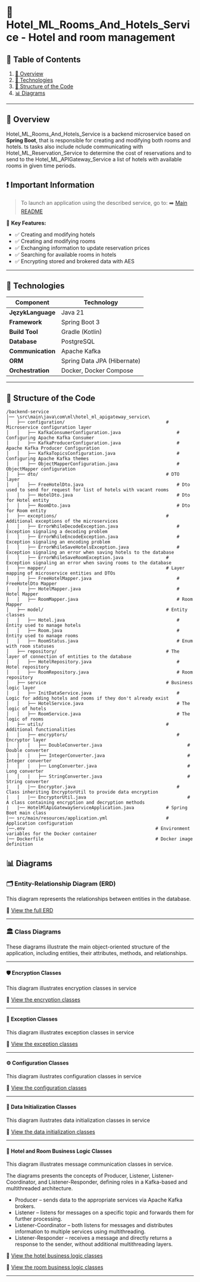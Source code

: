 # 🏨 Hotel_ML_Rooms_And_Hotels_Service - Hotel and room management

## 📖 Table of Contents
1. [📌 Overview](#-overview)
2. [🔧 Technologies](#-technologies)
3. [📂 Structure of the Code](#-structure-of-the-code)
4. [📊 Diagrams](#-diagrams)

---

## 📌 Overview
Hotel_ML_Rooms_And_Hotels_Service is a backend microservice based on **Spring Boot**, that is responsible for creating and modifying both rooms and hotels. ts tasks also include nclude communicating with Hotel_ML_Reservation_Service to determine the cost of reservations and to send to the Hotel_ML_APIGateway_Service a list of hotels with available rooms in given time periods.
## ❗ Important Information
> To launch an application using the described service, go to:
> ➡️ [Main README](https://github.com/NiczSpeed/HotelML?tab=readme-ov-file#%EF%B8%8F-how-to-run-the-entire-system)

📌 **Key Features:**
- ✅ Creating and modifying hotels
- ✅ Creating and modifying rooms
- ✅ Exchanging information to update reservation prices  
- ✅ Searching for available rooms in hotels 
- ✅ Encrypting stored and brokered data with AES
---

## 🔧 Technologies
| Component       | Technology |
|----------------|------------|
| **JęzykLanguage**  | Java 21 |
| **Framework**  | Spring Boot 3 |
| **Build Tool**  | Gradle (Kotlin) |
| **Database** | PostgreSQL |
| **Communication** | Apache Kafka |
| **ORM** | Spring Data JPA (Hibernate) |
| **Orchestration** | Docker, Docker Compose |

---

## 📂 Structure of the Code
```plaintext
/backend-service
│── \src\main\java\com\ml\hotel_ml_apigateway_service\
│   ├── configuration/                                      # Microservice configuration layer
│   │   ├── KafkaConsumerConfiguration.java                     # Configuring Apache Kafka Consumer
│   │   ├── KafkaProducerConfiguration.java                     # Apache Kafka Producer Configuration
│   │   ├── KafkaTopicsConfiguration.java                       # Configuring Apache Kafka themes
│   │   ├── ObjectMapperConfiguration.java                      # ObjectMapper configuration
│   ├── dto/                                                # DTO layer
│   │   ├── FreeHotelDto.java                                   # Dto used to send for request for list of hotels with vacant rooms
│   │   ├── HotelDto.java                                       # Dto for Hotel entity
│   │   ├── RoomDto.java                                        # Dto for Room entity
│   ├── exceptions/                                         # Additional exceptions of the microservices
│   │   ├── ErrorWhileDecodeException.java                      # Exception signaling a decoding problem
│   │   ├── ErrorWhileEncodeException.java                      # Exception signaling an encoding problem
│   │   ├── ErrorWhileSaveHotelsException.java                  # Exception signaling an error when saving hotels to the database
│   │   ├── ErrorWhileSaveRoomException.java                # Exception signaling an error when saving rooms to the database
│   ├── mapper/                                             # Layer mapping of microservice entities and DTOs
│   │   ├── FreeHotelMapper.java                                # FreeHotelDto Mapper
│   │   ├── HotelMapper.java                                    # Hotel Mapper
│   │   ├── RoomMapper.java                                     # Room Mapper
│   ├── model/                                              # Entity classes
│   │   ├── Hotel.java                                          # Entity used to manage hotels
│   │   ├── Room.java                                           # Entity used to manage rooms
│   │   ├── RoomStatus.java                                     # Enum with room statuses
│   ├── repository/                                         # The layer of connection of entities to the database
│   │   ├── HotelRepository.java                                # Hotel repository
│   │   ├── RoomRepository.java                                 # Room repository
│   ├── service                                             # Business logic layer
│   │   ├── InitDataService.java                                # Logic for adding hotels and rooms if they don't already exist
│   │   ├── HotelService.java                                   # The logic of hotels
│   │   ├── RoomService.java                                    # The logic of rooms
│   ├── utils/                                              # Additional functionalities 
│   │   ├── encryptors/                                         # Encryptor layer
│   │   |   ├── DoubleConverter.java                                # Double converter
│   │   |   ├── IntegerConverter.java                               # Integer converter
│   │   |   ├── LongConverter.java                                  # Long converter
│   │   |   ├── StringConverter.java                                # String converter
|   |   |── Encryptor.java                                      # Class inheriting EncryptorUtil to provide data encryption
|   |   |── EncryptorUtil.java                                      # A class containing encryption and decryption methods
|   |── HotelMlApiGatewayServiceApplication.java            # Spring Boot main class
│── src/main/resources/application.yml                      # Application configuration
│──.env                                                 # Environment variables for the Docker container
│── Dockerfile                                          # Docker image definition
```
## 📊 Diagrams

### 🗂️ Entity-Relationship Diagram (ERD)
This diagram represents the relationships between entities in the database.

🔗 [View the full ERD](docs/ERD/Hotel_ML_Rooms_And_Hotels_Service.svg)

---

### 🏛 Class Diagrams
These diagrams illustrate the main object-oriented structure of the application, including entities, their attributes, methods, and relationships.

---

#### 🛡️ Encryption Classes
This diagram illustrates encryption classes in service

🔗 [View the encryption classes](docs/Entity/Hotel_ML_Rooms_And_Hotels_Service_Diagram_encryption.svg)

---

#### 🚨 Exception Classes
This diagram illustrates exception classes in service

🔗 [View the exception classes](docs/Entity/Hotel_ML_Rooms_And_Hotels_Service_Diagram_Exceptions.svg)

---

#### ⚙️ Configuration Classes
This diagram ilustrates configuration classes in service

🔗 [View the configuration classes](docs/Entity/Hotel_ML_Rooms_And_Hotels_Service_Diagram_Configuration.svg)

---

#### 🚀 Data Initialization Classes
This diagram ilustrates data initialization classes in service

🔗 [View the data initialization classes](docs/Entity/Hotel_ML_Rooms_And_Hotels_Service_Diagram_Data_Initialization.svg)

---

#### 🏨 Hotel and Room Business Logic Classes
This diagram illustrates message communication classes in service.

The diagrams presents the concepts of Producer, Listener, Listener-Coordinator, and Listener-Responder, defining roles in a Kafka-based and multithreaded architecture.

* Producer – sends data to the appropriate services via Apache Kafka brokers.
* Listener – listens for messages on a specific topic and forwards them for further processing.
* Listener-Coordinator – both listens for messages and distributes information to multiple services using multithreading.
* Listener-Responder – receives a message and directly returns a response to the sender, without additional multithreading layers.

🔗 [View the hotel business logic classes](docs/Entity/Hotel_ML_Rooms_And_Hotels_Service_Diagram_Business_Logic_Hotel.svg)

🔗 [View the room business logic classes](docs/Entity/Hotel_ML_Rooms_And_Hotels_Service_Diagram_Business_Logic_Room.svg)

---
